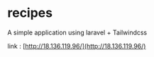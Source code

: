 # recipes
 A simple application using laravel + Tailwindcss


link : [http://18.136.119.96/](http://18.136.119.96/)
